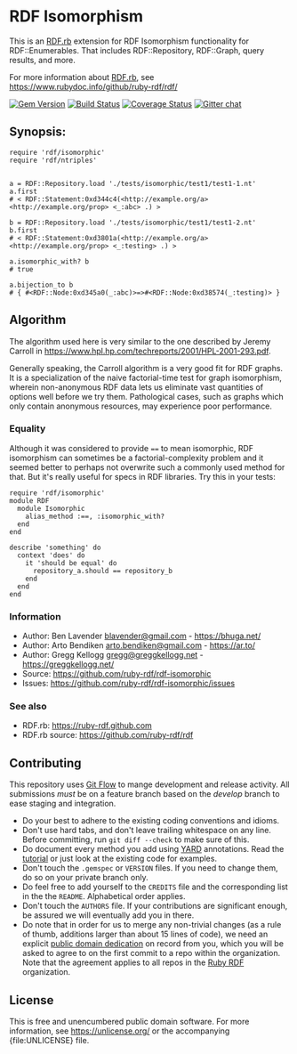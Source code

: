 # RDF Isomorphism

This is an [RDF.rb][] extension for RDF Isomorphism functionality for RDF::Enumerables.
That includes RDF::Repository, RDF::Graph, query results, and more.

For more information about [RDF.rb][], see <https://www.rubydoc.info/github/ruby-rdf/rdf/>

[![Gem Version](https://badge.fury.io/rb/rdf-isomorphic.png)](https://badge.fury.io/rb/rdf-isomorphic)
[![Build Status](https://github.com/ruby-rdf/rdf-isomorphic/workflows/CI/badge.svg?branch=develop)](https://github.com/ruby-rdf/rdf-isomorphic/actions?query=workflow%3ACI)
[![Coverage Status](https://coveralls.io/repos/ruby-rdf/rdf-isomorphic/badge.svg)](https://coveralls.io/github/ruby-rdf/rdf-isomorphic)
[![Gitter chat](https://badges.gitter.im/ruby-rdf/rdf.png)](https://gitter.im/ruby-rdf/rdf)

## Synopsis:

    require 'rdf/isomorphic'
    require 'rdf/ntriples'


    a = RDF::Repository.load './tests/isomorphic/test1/test1-1.nt'
    a.first
    # < RDF::Statement:0xd344c4(<http://example.org/a> <http://example.org/prop> <_:abc> .) >
    
    b = RDF::Repository.load './tests/isomorphic/test1/test1-2.nt'
    b.first
    # < RDF::Statement:0xd3801a(<http://example.org/a> <http://example.org/prop> <_:testing> .) >

    a.isomorphic_with? b
    # true

    a.bijection_to b
    # { #<RDF::Node:0xd345a0(_:abc)>=>#<RDF::Node:0xd38574(_:testing)> }


## Algorithm

The algorithm used here is very similar to the one described by Jeremy Carroll
in <https://www.hpl.hp.com/techreports/2001/HPL-2001-293.pdf>.

Generally speaking, the Carroll algorithm is a very good fit for RDF graphs. It
is a specialization of the naive factorial-time test for graph isomorphism,
wherein non-anonymous RDF data lets us eliminate vast quantities of options well
before we try them.  Pathological cases, such as graphs which only contain
anonymous resources, may experience poor performance.

### Equality

Although it was considered to provide `==` to mean isomorphic, RDF isomorphism
can sometimes be a factorial-complexity problem and it seemed better to perhaps
not overwrite such a commonly used method for that.  But it's really useful for
specs in RDF libraries.  Try this in your tests:

    require 'rdf/isomorphic'
    module RDF
      module Isomorphic
        alias_method :==, :isomorphic_with?
      end
    end
    
    describe 'something' do
      context 'does' do
        it 'should be equal' do
          repository_a.should == repository_b
        end
      end
    end

### Information
 * Author: Ben Lavender <blavender@gmail.com> - <https://bhuga.net/>
 * Author: Arto Bendiken <arto.bendiken@gmail.com> - <https://ar.to/>
 * Author: Gregg Kellogg <gregg@greggkellogg.net> - <https://greggkellogg.net/>
 * Source: <https://github.com/ruby-rdf/rdf-isomorphic>
 * Issues: <https://github.com/ruby-rdf/rdf-isomorphic/issues>

### See also
 * RDF.rb: <https://ruby-rdf.github.com>
 * RDF.rb source: <https://github.com/ruby-rdf/rdf>

## Contributing

This repository uses [Git Flow](https://github.com/nvie/gitflow) to mange development and release activity. All submissions _must_ be on a feature branch based on the _develop_ branch to ease staging and integration.

* Do your best to adhere to the existing coding conventions and idioms.
* Don't use hard tabs, and don't leave trailing whitespace on any line.
  Before committing, run `git diff --check` to make sure of this.
* Do document every method you add using [YARD][] annotations. Read the
  [tutorial][YARD-GS] or just look at the existing code for examples.
* Don't touch the `.gemspec` or `VERSION` files. If you need to change them,
  do so on your private branch only.
* Do feel free to add yourself to the `CREDITS` file and the
  corresponding list in the the `README`. Alphabetical order applies.
* Don't touch the `AUTHORS` file. If your contributions are significant
  enough, be assured we will eventually add you in there.
* Do note that in order for us to merge any non-trivial changes (as a rule
  of thumb, additions larger than about 15 lines of code), we need an
  explicit [public domain dedication][PDD] on record from you,
  which you will be asked to agree to on the first commit to a repo within the organization.
  Note that the agreement applies to all repos in the [Ruby RDF](https://github.com/ruby-rdf/) organization.

## License

This is free and unencumbered public domain software. For more information,
see <https://unlicense.org/> or the accompanying {file:UNLICENSE} file.

[RDF.rb]:           https://ruby-rdf.github.com/
[YARD]:             https://yardoc.org/
[YARD-GS]:          https://rubydoc.info/docs/yard/file/docs/GettingStarted.md
[PDD]:              https://unlicense.org/#unlicensing-contributions
